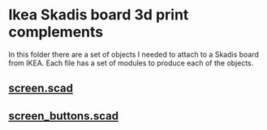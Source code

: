 # Ikea Skadis board 3d print complements

In this folder there are a set of objects I needed to attach to a Skadis board from IKEA. Each file has a set of modules to produce each of the objects.

## [screen.scad](screen.scad)


## [screen_buttons.scad](screen_buttons.scad)